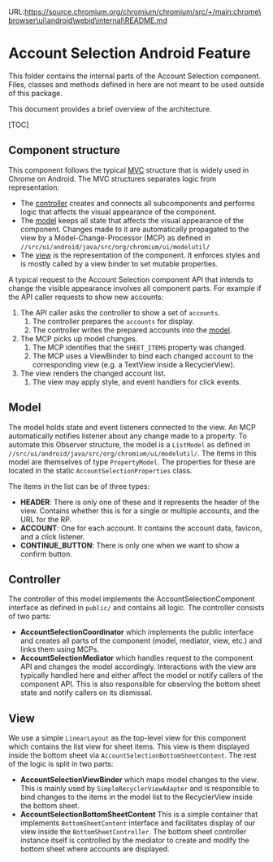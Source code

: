 URL:https://source.chromium.org/chromium/chromium/src/+/main:chrome\browser\ui\android\webid\internal\README.md
# Account Selection Android Feature

This folder contains the internal parts of the Account Selection component.
Files, classes and methods defined in here are not meant to be used outside of
this package.

This document provides a brief overview of the architecture.

[TOC]


## Component structure

This component follows the typical
[MVC](https://en.wikipedia.org/wiki/Model%E2%80%93view%E2%80%93controller)
structure that is widely used in Chrome on Android. The MVC structures separates
logic from representation:

 * The [controller](#Controller) creates and connects all subcomponents and
   performs logic that affects the visual appearance of the component.
 * The [model](#Model) keeps all state that affects the visual appearance of the
   component. Changes made to it are automatically propagated to the view by a
   Model-Change-Processor (MCP) as defined in
    `//src/ui/android/java/src/org/chromium/ui/modelutil/`
 * The [view](#View) is the representation of the component. It enforces styles
   and is mostly called by a view binder to set mutable properties.


A typical request to the Account Selection component API that intends to change
the visible appearance involves all component parts. For example if the API
caller requests to show new accounts:

1. The API caller asks the controller to show a set of `accounts`.
    1. The controller prepares the `accounts` for display.
    2. The controller writes the prepared accounts into the [model](#Model).
2. The MCP picks up model changes.
    1. The MCP identifies that the `SHEET_ITEMS` property was changed.
    2. The MCP uses a ViewBinder to bind each changed account to the
       corresponding view (e.g. a TextView inside a RecyclerView).
3. The view renders the changed account list.
    1. The view may apply style, and event handlers for click events.


## Model

The model holds state and event listeners connected to the view. An MCP
automatically notifies listener about any change made to a property. To automate
this Observer structure, the model is a `ListModel` as defined in
`//src/ui/android/java/src/org/chromium/ui/modelutil/`. The items in this model
are themselves of type `PropertyModel`. The properties for these are located in
the static `AccountSelectionProperties` class.

The items in the list can be of three types:

 * **HEADER**: There is only one of these and it represents the header of the
   view. Contains whether this is for a single or multiple accounts, and the URL
   for the RP.
 * **ACCOUNT**: One for each account. It contains the account data, favicon, and
   a click listener.
 * **CONTINUE_BUTTON**: There is only one when we want to show a confirm button.

## Controller

The controller of this model implements the AccountSelectionComponent interface
as defined in `public/` and contains all logic. The controller consists of two
parts:

  * **AccountSelectionCoordinator** which implements the public interface and
    creates all parts of the component (model, mediator, view, etc.) and links
    them using MCPs.
  * **AccountSelectionMediator** which handles request to the component API and
    changes the model accordingly. Interactions with the view are typically
    handled here and either affect the model or notify callers of the component
    API. This is also responsible for observing the bottom sheet state and
    notify callers on its dismissal.


## View

We use a simple `LinearLayout` as the top-level view for this component which
contains the list view for sheet items. This view is them displayed inside the
bottom sheet via `AccountSelectionBottomSheetContent`. The rest of the logic is
split in two parts:

 * **AccountSelectionViewBinder** which maps model changes to the view. This is
   mainly used by `SimpleRecyclerViewAdapter` and is responsible to bind changes
   to the items in the model list to the RecyclerView inside the bottom sheet.
 * **AccountSelectionBottomSheetContent** This is a simple container that
   implements `BottomSheetContent` interface and facilitates display of our view
   inside the `BottomSheetController`. The bottom sheet controller instance
   itself is controlled by the mediator to create and modify the bottom sheet
   where accounts are displayed.
